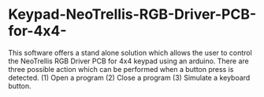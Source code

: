 # Keypad-NeoTrellis-RGB-Driver-PCB-for-4x4-
This software offers a stand alone solution which allows the user to control the NeoTrellis RGB Driver PCB for 4x4 keypad using an arduino. There are three possible action which can be performed when a button press is detected. 
(1) Open a program
(2) Close a program
(3) Simulate a keyboard button.
